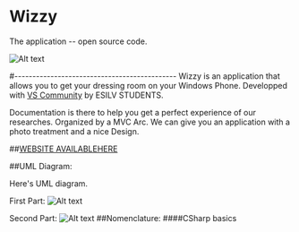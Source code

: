 # Wizzy
The application -- open source code.

![Alt text](/relative/path/to/img.jpg?raw=true "Optional Title")

#---------------------------------------------
Wizzy is an application that allows you to get your dressing room on your Windows Phone.
Developped with [VS Community](https://www.visualstudio.com/fr-fr/products/visual-studio-community-vs.aspx) by ESILV STUDENTS.

Documentation is there to help you get a perfect experience of our researches.
Organized by a MVC Arc. We can give you an application with a photo treatment and a nice Design.

##[WEBSITE AVAILABLEHERE](http://wizzyapp.azurewebsites.net/)

##UML Diagram:

Here's UML diagram.

First Part:
![Alt text](/relative/path/to/img.jpg?raw=true "FirstPart")

Second Part:
![Alt text](/relative/path/to/img.jpg?raw=true "SecondPart")
##Nomenclature:
####CSharp basics
